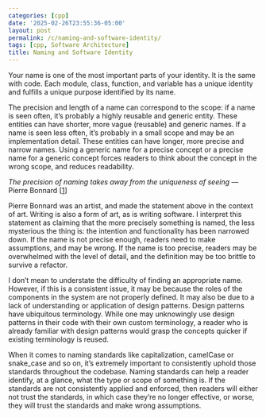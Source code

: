 ```yaml
---
categories: [cpp]
date: '2025-02-26T23:55:36-05:00'
layout: post
permalink: /c/naming-and-software-identity/
tags: [cpp, Software Architecture]
title: Naming and Software Identity
---
```


Your name is one of the most important parts of your identity. It is the same with code. Each module, class, function, and variable has a unique identity and fulfills a unique purpose identified by its name.

The precision and length of a name can correspond to the scope: if a name is seen often, it’s probably a highly reusable and generic entity. These entities can have shorter, more vague (reusable) and generic names. If a name is seen less often, it’s probably in a small scope and may be an implementation detail. These entities can have longer, more precise and narrow names. Using a generic name for a precise concept or a precise name for a generic concept forces readers to think about the concept in the wrong scope, and reduces readability.

*The precision of naming takes away from the uniqueness of seeing* — Pierre Bonnard \[[1](https://abseil.io/tips/130)\]

Pierre Bonnard was an artist, and made the statement above in the context of art. Writing is also a form of art, as is writing software. I interpret this statement as claiming that the more precisely something is named, the less mysterious the thing is: the intention and functionality has been narrowed down. If the name is not precise enough, readers need to make assumptions, and may be wrong. If the name is too precise, readers may be overwhelmed with the level of detail, and the definition may be too brittle to survive a refactor.

I don’t mean to understate the difficulty of finding an appropriate name. However, if this is a consistent issue, it may be because the roles of the components in the system are not properly defined. It may also be due to a lack of understanding or application of design patterns. Design patterns have ubiquitous terminology. While one may unknowingly use design patterns in their code with their own custom terminology, a reader who is already familiar with design patterns would grasp the concepts quicker if existing terminology is reused.

When it comes to naming standards like capitalization, camelCase or snake\_case and so on, it’s extremely important to consistently uphold those standards throughout the codebase. Naming standards can help a reader identify, at a glance, what the type or scope of something is. If the standards are not consistently applied and enforced, then readers will either not trust the standards, in which case they’re no longer effective, or worse, they will trust the standards and make wrong assumptions.
